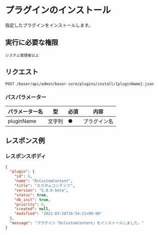# プラグインのインストール

指定したプラグインをインストールします。

## 実行に必要な権限

```
システム管理者以上
```

## リクエスト
```
POST /baser/api/admin/baser-core/plugins/install/{pluginName}.json
```

### パスパラメーター

| パラメーター名 | 型     | 必須  | 内容     |
|---------|-------|-----|--------|
| pluginName　   | 文字列	 | ●   | プラグイン名 |

## レスポンス例

### レスポンスボディ

```json
{
  "plugin": {
    "id": 6,
    "name": "BcCustomContent",
    "title": "カスタムコンテンツ",
    "version": "5.0.0-beta",
    "status": true,
    "db_init": true,
    "priority": 6,
    "created": null,
    "modified": "2023-03-28T16:54:21+09:00"
  },
  "message": "プラグイン「BcCustomContent」をインストールしました。"
}
```
